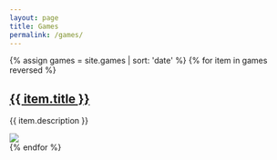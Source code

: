 ```yaml
---
layout: page
title: Games
permalink: /games/
---
```

{% assign games = site.games | sort: 'date' %}
{% for item in games reversed %}
  <h2><a href="{{ item.url }}">{{ item.title }}</a></h2>
  <p>{{ item.description }}</p>
  <div><a href="{{ item.url }}"><img src="{{ item.thumbnail }}"></a></div>
{% endfor %}
